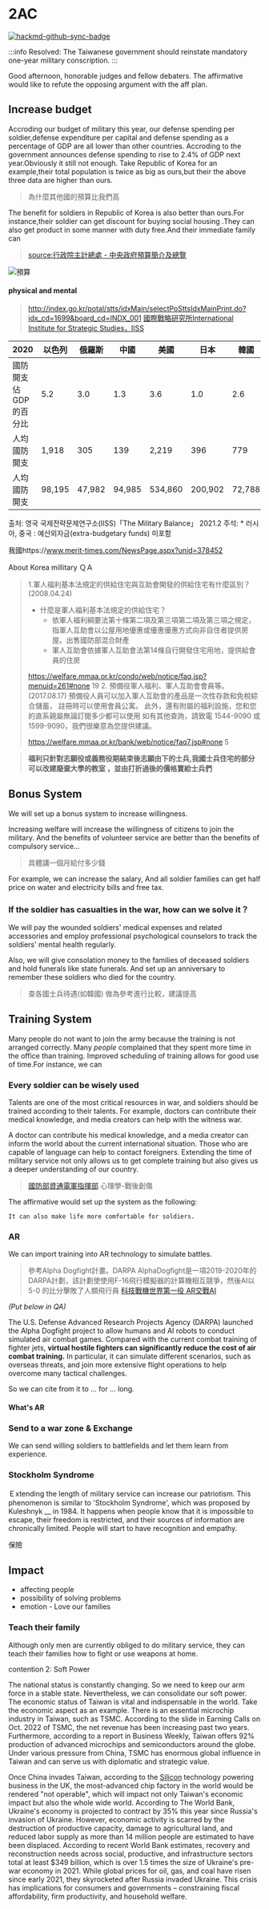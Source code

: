 # 2AC

[![hackmd-github-sync-badge](https://hackmd.io/6SeP3-aoROOmqjgehLssvw/badge)](https://hackmd.io/6SeP3-aoROOmqjgehLssvw)

:::info
Resolved: The Taiwanese government should reinstate mandatory one-year military conscription.
:::

Good afternoon, honorable judges and fellow debaters. The affirmative would like to refute the opposing argument with the aff plan.

## Increase budget

Accroding our budget of military this year, our defense spending per soldier,defense expenditure per capital and defense spending as a percentage of GDP are all lower than other countries. Accroding to the government announces defense spending to rise to 2.4% of GDP next year.Obviously it still not enough. Take Republic of Korea for an example,their  total population is twice as big as ours,but their the above three data are higher than ours.

>為什麼其他國的預算比我們高

The benefit for soldiers in Republic of Korea is also better than ours.For instance,their soldier can get discount for buying social housing .They can also get product in some manner with duty free.And their immediate family can 

> [source:行政院主計總處 - 中央政府預算簡介及總覽](https://www.dgbas.gov.tw/ct.asp?xItem=26269&CtNode=5389&mp=1)

![預算](https://upload.cc/i1/2022/11/07/WBKIjk.jpg)
#### physical and mental

> http://index.go.kr/potal/stts/idxMain/selectPoSttsIdxMainPrint.do?idx_cd=1699&board_cd=INDX_001
> [國際戰略研究所International Institute for Strategic Studies，IISS](https://www.taiwanjustice.net/2018/02/12/%E8%8B%B1%E5%9C%8B%E5%9C%8B%E9%9A%9B%E6%88%B0%E7%95%A5%E7%A0%94%E7%A9%B6%E6%89%80iiss%EF%BC%89%E5%A0%B1%E5%91%8A%EF%BC%9A%E4%B8%AD%E5%9C%8B%E8%BB%8D%E5%8A%9B%E5%85%A8%E7%90%83%E5%8C%96%E9%96%8B/)

| 2020           | 以色列    | 俄羅斯    | 中國     | 美國      | 日本      | 韓國     |
| -------------- | ------ | ------ | ------ | ------- | ------- | ------ |
| 國防開支佔 GDP 的百分比 | 5.2    | 3.0    | 1.3    | 3.6     | 1.0     | 2.6    |
| 人均國防開支         | 1,918  | 305    | 139    | 2,219   | 396     | 779    |
| 人均國防開支      | 98,195 | 47,982 | 94,985 | 534,860 | 200,902 | 72,788 |

출처:    영국 국제전략문제연구소(IISS)「The Military Balance」 2021.2 
주석:    * 러시아, 중국 : 예산외자금(extra-budgetary funds) 미포함

我國https://www.merit-times.com/NewsPage.aspx?unid=378452

About Korea millitary ＱＡ  
> 1.軍人福利基本法規定的供給住宅與互助會開發的供給住宅有什麼區別？(2008.04.24)
> 
> * 什麼是軍人福利基本法規定的供給住宅？
>     - 依軍人福利綱要法第十條第二項及第三項第二項及第三項之規定，指軍人互助會以公屋用地優惠或優惠優惠方式向非自住者提供房屋。出售國防部混合財產 
>     - 軍人互助會依據軍人互助會法第14條自行開發住宅用地，提供給會員的住房
> 
> https://welfare.mmaa.or.kr/condo/web/notice/faq.jsp?menuid=261#none 19
> 2.
> 預備役軍人福利、軍人互助會會員等。(2017.08.17)
> 預備役人員可以加入軍人互助會的產品是一次性存款和免稅綜合儲蓄，
> 註冊時可以使用會員公寓。 
> 此外，還有附屬的福利設施，您和您的直系親屬無論訂閱多少都可以使用
> 如有其他查詢，請致電 1544-9090 或 1599-9090，我們很樂意為您提供建議。
> 
> https://welfare.mmaa.or.kr/bank/web/notice/faq7.jsp#none 5

>**福利只針對志願役或義務役期結束後志願由下的士兵,我國士兵住宅的部分可以改建廢棄大學的教室 ，並由打折過後的價格賣給士兵們**


## Bonus System

We will set up a bonus system to increase willingness. 

Increasing welfare will increase the willingness of citizens to join the military. And the benefits of volunteer service are better than the benefits of compulsory service...

> 具體講一個月給付多少錢

For example, we can increase the salary, 
And all soldier families can get half price on water and electricity bills and free tax.

### If the soldier has casualties in the war, how can we solve it？

We will pay the wounded soldiers' medical expenses and related accessories and employ professional psychological counselors to track the soldiers' mental health regularly.

Also, we will give consolation money to the families of deceased soldiers and hold funerals like state funerals. And set up an anniversary to remember these soldiers who died for the country.

> 查各國士兵待遇(如韓國)
> 做為參考進行比較，建議提高

## Training System

Many people do not want to join the army because the training is not arranged correctly. Many *people* complained that they spent more time in the office than training. Improved scheduling of training allows for good use of time.For instance, we can 

### Every soldier can be wisely used

Talents are one of the most critical resources in war, and soldiers should be trained according to their talents. For example,  doctors can contribute their medical knowledge, and media creators can help with the witness war. 

A doctor can contribute his medical knowledge, and a media creator can inform the world about the current international situation. Those who are capable of language can help to contact foreigners. Extending the time of military service not only allows us to get complete training but also gives us a deeper understanding of our country.


> [國防部資通電軍指揮部](https://zh.m.wikipedia.org/wiki/%E5%9C%8B%E9%98%B2%E9%83%A8%E8%B3%87%E9%80%9A%E9%9B%BB%E8%BB%8D%E6%8C%87%E6%8F%AE%E9%83%A8)
> 心理學-戰後創傷

The affirmative would set up the system as the following:

```
It can also make life more comfortable for soldiers.
```
### AR

We can import training into AR technology to simulate battles.

> 參考Alpha Dogfight計畫。DARPA AlphaDogfight是一項2019-2020年的DARPA計劃，該計劃使使用F-16飛行模擬器的計算機相互競爭，然後AI以 5-0 的比分擊敗了人類飛行員
> [科技戰機世界第一役 AR交戰AI](https://www.digitimes.com.tw/iot/article.asp?cat=158&cat1=20&cat2=&id=598820)

*(Put below in QA)*

The U.S. Defense Advanced Research Projects Agency (DARPA) launched the Alpha Dogfight project to allow humans and AI robots to conduct simulated air combat games. Compared with the current combat training of fighter jets, **virtual hostile fighters can significantly reduce the cost of air combat training.** In particular, it can simulate different scenarios, such as overseas threats, and join more extensive flight operations to help overcome many tactical challenges.

So we can cite from it to ... for ... long.
#### What's AR


### Send to a war zone & Exchange

We can send willing soldiers to battlefields and let them learn from experience.

### Stockholm Syndrome

Ｅxtending the length of military service can increase our patriotism. This phenomenon is similar to 'Stockholm Syndrome', which was proposed by Kuleshnyk __ in 1984. It happens when people know that it is impossible to escape, their freedom is restricted, and their sources of information are chronically limited. People will start to have recognition and empathy.

保險

## Impact

* affecting people
* possibility of solving problems
* emotion - Love our families

### Teach their family

Although only men are currently obliged to do military service, they can teach their families how to fight or use weapons at home.

contention 2: Soft Power

The national status is constantly changing. So we need to keep our arm force in a stable state. Nevertheless, we can consolidate our soft power. The economic status of Taiwan is vital and indispensable in the world. Take the economic aspect as an example. There is an essential microchip industry in Taiwan, such as TSMC. According to the slide in Earning Calls on Oct. 2022 of TSMC, the net revenue has been increasing past two years. Furthermore, according to a report in Business Weekly, Taiwan offers 92% production of advanced microchips and semiconductors around the globe. Under various pressure from China, TSMC  has enormous global influence in Taiwan and can serve us with diplomatic and strategic value.

Once China invades Taiwan, according to the [Silicon]([https://](https://www.shihang.org/zh/news/press-release/2022/10/04/russian-invasion-of-ukraine-impedes-post-pandemic-economic-recovery-in-emerging-europe-and-central-asia)) technology powering business in the UK, the most-advanced chip factory in the world would be rendered "not operable", which will impact not only Taiwan's economic impact but also the whole wide world. According to The World Bank, Ukraine's economy is projected to contract by 35% this year since Russia's invasion of Ukraine. However, economic activity is scarred by the destruction of productive capacity, damage to agricultural land, and reduced labor supply as more than 14 million people are estimated to have been displaced. According to recent World Bank estimates, recovery and reconstruction needs across social, productive, and infrastructure sectors total at least $349 billion, which is over 1.5 times the size of Ukraine's pre-war economy in 2021. While global prices for oil, gas, and coal have risen since early 2021, they skyrocketed after Russia invaded Ukraine. This crisis has implications for consumers and governments – constraining fiscal affordability, firm productivity, and household welfare. 